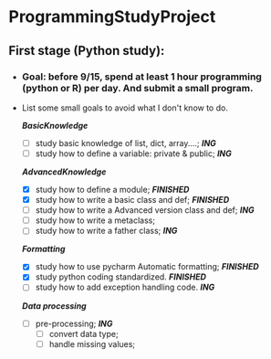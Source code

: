 # ProgrammingStudyProject
## First stage (Python study): 
- ### Goal: before 9/15, spend at least 1 hour programming (python or R) per day. And submit a small program. 

- List some small goals to avoid what I don't know to do.

  _**BasicKnowledge**_
  - [ ] study basic knowledge of list, dict, array....; _**ING**_
  - [ ] study how to define a variable: private & public; _**ING**_

  _**AdvancedKnowledge**_
  - [x] study how to define a module; _**FINISHED**_
  - [x] study how to write a basic class and def; _**FINISHED**_
  - [ ] study how to write a Advanced version class and def; _**ING**_
  - [ ] study how to write a metaclass;
  - [ ] study how to write a father class; _**ING**_

  _**Formatting**_  
  - [x] study how to use pycharm Automatic formatting; _**FINISHED**_
  - [x] study python coding standardized. _**FINISHED**_
  - [ ] study how to add exception handling code. _**ING**_

  _**Data processing**_
  - [ ] pre-processing; _**ING**_
    - [ ] convert data type;
    - [ ] handle missing values;
